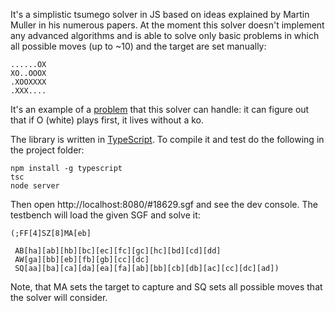 It's a simplistic tsumego solver in JS based on ideas explained by Martin Muller in his numerous papers. At the moment this solver doesn't implement any advanced algorithms and is able to solve only basic problems in which all possible moves (up to ~10) and the target are set manually:

```
......OX
XO..OOOX
.XOOXXXX
.XXX....
```

It's an example of a [problem](http://www.goproblems.com/18629) that this solver can handle: it can figure out that if O (white) plays first, it lives without a ko.

The library is written in [TypeScript](https://github.com/Microsoft/TypeScript). To compile it and test do the following in the project folder:

```
npm install -g typescript
tsc
node server
```

Then open http://localhost:8080/#18629.sgf and see the dev console. The testbench will load the given SGF and solve it:

```sgf
(;FF[4]SZ[8]MA[eb]

 AB[ha][ab][hb][bc][ec][fc][gc][hc][bd][cd][dd]
 AW[ga][bb][eb][fb][gb][cc][dc]
 SQ[aa][ba][ca][da][ea][fa][ab][bb][cb][db][ac][cc][dc][ad])
 ```

 Note, that MA sets the target to capture and SQ sets all possible moves that the solver will consider.
